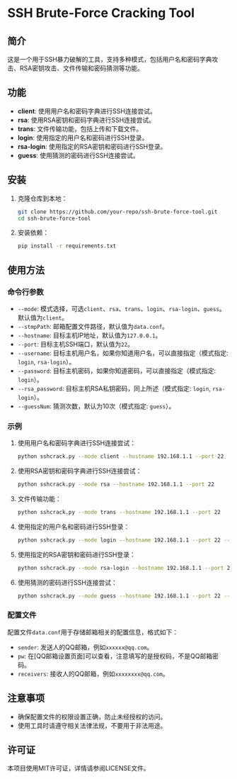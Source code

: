 # SSH Brute-Force Cracking Tool

## 简介

这是一个用于SSH暴力破解的工具，支持多种模式，包括用户名和密码字典攻击、RSA密钥攻击、文件传输和密码猜测等功能。

## 功能

- **client**: 使用用户名和密码字典进行SSH连接尝试。
- **rsa**: 使用RSA密钥和密码字典进行SSH连接尝试。
- **trans**: 文件传输功能，包括上传和下载文件。
- **login**: 使用指定的用户名和密码进行SSH登录。
- **rsa-login**: 使用指定的RSA密钥和密码进行SSH登录。
- **guess**: 使用猜测的密码进行SSH连接尝试。

## 安装

1. 克隆仓库到本地：
    ```bash
    git clone https://github.com/your-repo/ssh-brute-force-tool.git
    cd ssh-brute-force-tool
    ```

2. 安装依赖：
    ```bash
    pip install -r requirements.txt
    ```

## 使用方法

### 命令行参数

- `--mode`: 模式选择，可选`client`、`rsa`、`trans`、`login`、`rsa-login`、`guess`。默认值为`client`。
- `--stmpPath`: 邮箱配置文件路径，默认值为`data.conf`。
- `--hostname`: 目标主机IP地址，默认值为`127.0.0.1`。
- `--port`: 目标主机SSH端口，默认值为`22`。
- `--username`: 目标主机用户名，如果你知道用户名，可以直接指定（模式指定: `login`, `rsa-login`）。
- `--password`: 目标主机密码，如果你知道密码，可以直接指定（模式指定: `login`）。
- `--rsa_password`: 目标主机RSA私钥密码，同上所述（模式指定: `login`, `rsa-login`）。
- `--guessNum`: 猜测次数，默认为10次（模式指定: `guess`）。

### 示例

1. 使用用户名和密码字典进行SSH连接尝试：
    ```bash
    python sshcrack.py --mode client --hostname 192.168.1.1 --port 22
    ```

2. 使用RSA密钥和密码字典进行SSH连接尝试：
    ```bash
    python sshcrack.py --mode rsa --hostname 192.168.1.1 --port 22
    ```

3. 文件传输功能：
    ```bash
    python sshcrack.py --mode trans --hostname 192.168.1.1 --port 22
    ```

4. 使用指定的用户名和密码进行SSH登录：
    ```bash
    python sshcrack.py --mode login --hostname 192.168.1.1 --port 22 --username root --password admin123456
    ```

5. 使用指定的RSA密钥和密码进行SSH登录：
    ```bash
    python sshcrack.py --mode rsa-login --hostname 192.168.1.1 --port 22 --username root --rsa_password my_rsa_password
    ```

6. 使用猜测的密码进行SSH连接尝试：
    ```bash
    python sshcrack.py --mode guess --hostname 192.168.1.1 --port 22 --guessNum 10
    ```

### 配置文件

配置文件`data.conf`用于存储邮箱相关的配置信息，格式如下：

- `sender`: 发送人的QQ邮箱，例如`xxxxxx@qq.com`。
- `pw`: 在[QQ邮箱设置页面]可以查看，注意填写的是授权码，不是QQ邮箱密码。
- `receivers`: 接收人的QQ邮箱，例如`xxxxxxxx@qq.com`。

## 注意事项

- 确保配置文件的权限设置正确，防止未经授权的访问。
- 使用工具时请遵守相关法律法规，不要用于非法用途。

## 许可证

本项目使用MIT许可证，详情请参阅LICENSE文件。